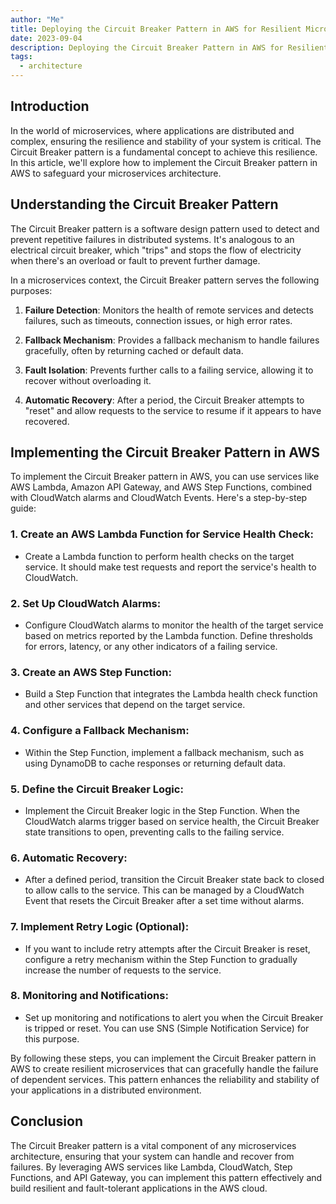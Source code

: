 ```yaml
---
author: "Me"
title: Deploying the Circuit Breaker Pattern in AWS for Resilient Microservices
date: 2023-09-04
description: Deploying the Circuit Breaker Pattern in AWS for Resilient Microservices
tags:
  - architecture
---
```


## Introduction

In the world of microservices, where applications are distributed and complex, ensuring the resilience and stability of your system is critical. The Circuit Breaker pattern is a fundamental concept to achieve this resilience. In this article, we'll explore how to implement the Circuit Breaker pattern in AWS to safeguard your microservices architecture.

## Understanding the Circuit Breaker Pattern

The Circuit Breaker pattern is a software design pattern used to detect and prevent repetitive failures in distributed systems. It's analogous to an electrical circuit breaker, which "trips" and stops the flow of electricity when there's an overload or fault to prevent further damage.

In a microservices context, the Circuit Breaker pattern serves the following purposes:

1. **Failure Detection**: Monitors the health of remote services and detects failures, such as timeouts, connection issues, or high error rates.

2. **Fallback Mechanism**: Provides a fallback mechanism to handle failures gracefully, often by returning cached or default data.

3. **Fault Isolation**: Prevents further calls to a failing service, allowing it to recover without overloading it.

4. **Automatic Recovery**: After a period, the Circuit Breaker attempts to "reset" and allow requests to the service to resume if it appears to have recovered.

## Implementing the Circuit Breaker Pattern in AWS

To implement the Circuit Breaker pattern in AWS, you can use services like AWS Lambda, Amazon API Gateway, and AWS Step Functions, combined with CloudWatch alarms and CloudWatch Events. Here's a step-by-step guide:

### 1. **Create an AWS Lambda Function for Service Health Check**:

   - Create a Lambda function to perform health checks on the target service. It should make test requests and report the service's health to CloudWatch.

### 2. **Set Up CloudWatch Alarms**:

   - Configure CloudWatch alarms to monitor the health of the target service based on metrics reported by the Lambda function. Define thresholds for errors, latency, or any other indicators of a failing service.

### 3. **Create an AWS Step Function**:

   - Build a Step Function that integrates the Lambda health check function and other services that depend on the target service.

### 4. **Configure a Fallback Mechanism**:

   - Within the Step Function, implement a fallback mechanism, such as using DynamoDB to cache responses or returning default data.

### 5. **Define the Circuit Breaker Logic**:

   - Implement the Circuit Breaker logic in the Step Function. When the CloudWatch alarms trigger based on service health, the Circuit Breaker state transitions to open, preventing calls to the failing service.

### 6. **Automatic Recovery**:

   - After a defined period, transition the Circuit Breaker state back to closed to allow calls to the service. This can be managed by a CloudWatch Event that resets the Circuit Breaker after a set time without alarms.

### 7. **Implement Retry Logic** (Optional):

   - If you want to include retry attempts after the Circuit Breaker is reset, configure a retry mechanism within the Step Function to gradually increase the number of requests to the service.

### 8. **Monitoring and Notifications**:

   - Set up monitoring and notifications to alert you when the Circuit Breaker is tripped or reset. You can use SNS (Simple Notification Service) for this purpose.

By following these steps, you can implement the Circuit Breaker pattern in AWS to create resilient microservices that can gracefully handle the failure of dependent services. This pattern enhances the reliability and stability of your applications in a distributed environment.

## Conclusion

The Circuit Breaker pattern is a vital component of any microservices architecture, ensuring that your system can handle and recover from failures. By leveraging AWS services like Lambda, CloudWatch, Step Functions, and API Gateway, you can implement this pattern effectively and build resilient and fault-tolerant applications in the AWS cloud.